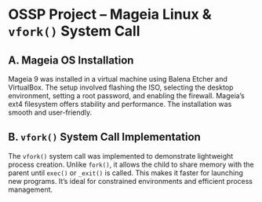 # OSSP Project – Mageia Linux & `vfork()` System Call

## A. Mageia OS Installation  
Mageia 9 was installed in a virtual machine using Balena Etcher and VirtualBox. The setup involved flashing the ISO, selecting the desktop environment, setting a root password, and enabling the firewall. Mageia’s ext4 filesystem offers stability and performance. The installation was smooth and user-friendly.

## B. `vfork()` System Call Implementation  
The `vfork()` system call was implemented to demonstrate lightweight process creation. Unlike `fork()`, it allows the child to share memory with the parent until `exec()` or `_exit()` is called. This makes it faster for launching new programs. It’s ideal for constrained environments and efficient process management.

